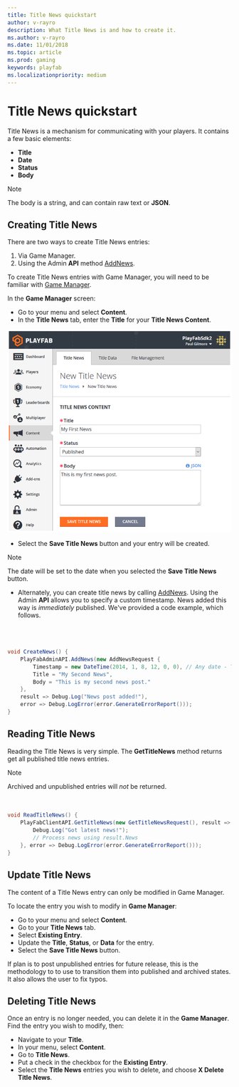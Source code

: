 ```yaml
---
title: Title News quickstart
author: v-rayro
description: What Title News is and how to create it.
ms.author: v-rayro
ms.date: 11/01/2018
ms.topic: article
ms.prod: gaming
keywords: playfab
ms.localizationpriority: medium
---
```


# Title News quickstart

Title News is a mechanism for communicating with your players. It contains a few basic elements:

- **Title**
- **Date**
- **Status**
- **Body**

> [!NOTE]
> The body is a string, and can contain raw text or **JSON**.

## Creating Title News

There are two ways to create Title News entries:

1. Via Game Manager.
2. Using the Admin **API** method [AddNews](xref:titleid.playfabapi.com.admin.title-widedatamanagement.addnews).

To create Title News entries with Game Manager, you will need to be familiar with [Game Manager](../../config/gamemanager/quickstart.md).

In the **Game Manager** screen:

- Go to your menu and select **Content**.
- In the **Title News** tab, enter the **Title** for your **Title News Content**.

![Title News](../media/tutorials/game-manager-content-title-news.png)

- Select the **Save Title News** button and your entry will be created.

> [!NOTE]
> The date will be set to the date when you selected the **Save Title News** button.

- Alternately, you can create title news by calling [AddNews](xref:titleid.playfabapi.com.admin.title-widedatamanagement.addnews). Using the Admin **API** allows you to specify a custom timestamp. News added this way is *immediately* published. We've provided a code example, which follows.
```csharp



void CreateNews() {
    PlayFabAdminAPI.AddNews(new AddNewsRequest {
        Timestamp = new DateTime(2014, 1, 8, 12, 0, 0), // Any date - This one is the founding of PlayFab
        Title = "My Second News",
        Body = "This is my second news post."
    },
    result => Debug.Log("News post added!"),
    error => Debug.LogError(error.GenerateErrorReport()));
}

```

## Reading Title News

Reading the Title News is very simple. The **GetTitleNews** method returns get all published title news entries.

> [!NOTE]
> Archived and unpublished entries will *not* be returned.

```csharp


void ReadTitleNews() {
    PlayFabClientAPI.GetTitleNews(new GetTitleNewsRequest(), result => {
        Debug.Log("Got latest news!");
        // Process news using result.News
    }, error => Debug.LogError(error.GenerateErrorReport()));
}

```
## Update Title News

The content of a Title News entry can only be modified in Game Manager.

To locate the entry you wish to modify in **Game Manager**:

- Go to your menu and select **Content**.
- Go to your **Title News** tab.
- Select **Existing Entry**.
- Update the **Title**, **Status**, or **Data** for the entry.
- Select the **Save Title News** button.

If plan is to post unpublished entries for future release, this is the methodology to to use to transition them into published and archived states. It also allows the user to fix typos.

## Deleting Title News

Once an entry is no longer needed, you can delete it in the **Game Manager**. Find the entry you wish to modify, then:

- Navigate to your **Title**.
- In your menu, select **Content**.
- Go to **Title News**.
- Put a check in the checkbox for the **Existing Entry**.
- Select the **Title News** entries you wish to delete, and choose **X Delete Title News**.
